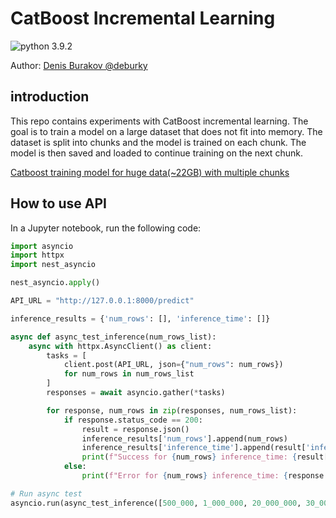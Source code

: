 # CatBoost Incremental Learning

<img src="https://img.shields.io/badge/python-3.9.2-blue.svg" alt="python 3.9.2">

Author: [Denis Burakov @deburky](https://github.com/deburky)

## introduction

This repo contains experiments with CatBoost incremental learning. The goal is to train a model on a large dataset that does not fit into memory. The dataset is split into chunks and the model is trained on each chunk. The model is then saved and loaded to continue training on the next chunk.

[Catboost training model for huge data(~22GB) with multiple chunks](https://stackoverflow.com/questions/47019215/catboost-training-model-for-huge-data22gb-with-multiple-chunks)

## How to use API

In a Jupyter notebook, run the following code:

```python
import asyncio
import httpx
import nest_asyncio

nest_asyncio.apply()

API_URL = "http://127.0.0.1:8000/predict"

inference_results = {'num_rows': [], 'inference_time': []}

async def async_test_inference(num_rows_list):
    async with httpx.AsyncClient() as client:
        tasks = [
            client.post(API_URL, json={"num_rows": num_rows})
            for num_rows in num_rows_list
        ]
        responses = await asyncio.gather(*tasks)

        for response, num_rows in zip(responses, num_rows_list):
            if response.status_code == 200:
                result = response.json()
                inference_results['num_rows'].append(num_rows)
                inference_results['inference_time'].append(result['inference_time'])
                print(f"Success for {num_rows} inference_time: {result['inference_time']}")
            else:
                print(f"Error for {num_rows} inference_time: {response.text}")

# Run async test
asyncio.run(async_test_inference([500_000, 1_000_000, 20_000_000, 30_000_000, 40_000_000, 50_000_000]))
```